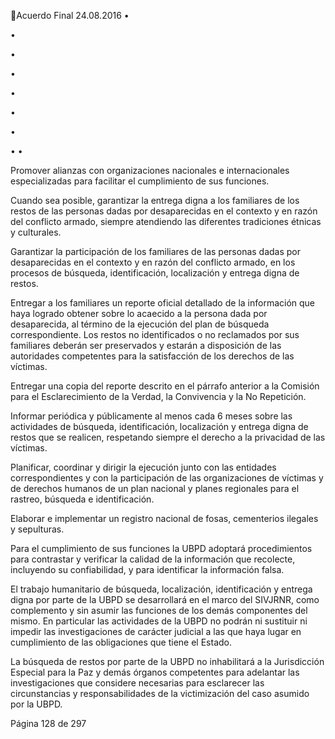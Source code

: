 Acuerdo Final 
24.08.2016 
•

•

•

•

•

•

•

•
•

 
Promover alianzas con organizaciones nacionales e internacionales especializadas  para 
facilitar el cumplimiento de sus funciones.  
 
Cuando  sea  posible,  garantizar  la  entrega  digna  a  los  familiares  de  los  restos  de  las 
personas  dadas  por  desaparecidas  en  el  contexto  y  en  razón  del  conflicto  armado, 
siempre atendiendo las diferentes tradiciones étnicas y culturales.  
 
Garantizar la participación de los familiares de las personas dadas por desaparecidas en 
el contexto y en razón del conflicto armado, en los procesos de búsqueda, identificación, 
localización y entrega digna de restos. 
 
Entregar a los familiares un reporte oficial  detallado de la información que haya logrado 
obtener sobre lo acaecido a la persona dada por desaparecida, al término de la ejecución 
del plan de búsqueda correspondiente. Los restos no identificados o no reclamados por 
sus  familiares  deberán  ser  preservados  y  estarán  a  disposición  de  las  autoridades 
competentes para la satisfacción de los derechos de las víctimas. 
 
Entregar  una  copia  del  reporte  descrito  en  el  párrafo  anterior  a    la  Comisión  para  el 
Esclarecimiento de la Verdad, la Convivencia y la No Repetición.  
 
Informar  periódica  y  públicamente  al  menos  cada  6  meses  sobre  las  actividades  de 
búsqueda,  identificación,  localización  y  entrega  digna  de  restos  que  se  realicen, 
respetando siempre el derecho a la privacidad de las víctimas. 
 
Planificar, coordinar y dirigir la ejecución junto con las entidades correspondientes y con 
la  participación  de  las  organizaciones  de  víctimas  y  de  derechos  humanos  de  un  plan 
nacional y planes regionales para el rastreo, búsqueda e identificación. 
 
Elaborar e implementar un registro nacional de fosas, cementerios ilegales y sepulturas. 
 
Para el cumplimiento de sus funciones la UBPD adoptará procedimientos para contrastar 
y verificar la calidad de la información que recolecte, incluyendo su confiabilidad, y para 
identificar la información falsa.  

 
El trabajo humanitario de búsqueda, localización, identificación y entrega digna por parte de la UBPD se 
desarrollará  en  el  marco  del  SIVJRNR,  como  complemento  y  sin  asumir  las  funciones  de  los  demás 
componentes del mismo. En particular las actividades de la UBPD no podrán ni sustituir ni impedir las 
investigaciones de carácter judicial a las que haya lugar en cumplimiento de las obligaciones que tiene el 
Estado. 
 
La búsqueda de restos por parte de la UBPD no inhabilitará a la Jurisdicción Especial para la Paz y demás 
órganos  competentes  para  adelantar  las  investigaciones  que  considere  necesarias  para  esclarecer  las 
circunstancias y responsabilidades de la victimización del caso asumido por la UBPD.  
 
Página 128 de 297 
 

